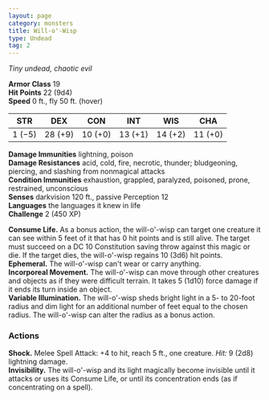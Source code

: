 ```yaml
---
layout: page
category: monsters
title: Will-o'-Wisp
type: Undead
tag: 2
---
```

_Tiny undead, chaotic evil_

**Armor Class** 19    
**Hit Points** 22 (9d4)    
**Speed** 0 ft., fly 50 ft. (hover) 

| STR     | DEX     | CON     | INT     | WIS     | CHA     |
|---------|---------|---------|---------|---------|---------|
| 1 (−5)  | 28 (+9) | 10 (+0) | 13 (+1) | 14 (+2) | 11 (+0) |

**Damage Immunities** lightning, poison    
**Damage Resistances** acid, cold, fire, necrotic, thunder; bludgeoning, piercing, and slashing from nonmagical attacks    
**Condition Immunities** exhaustion, grappled, paralyzed, poisoned, prone, restrained, unconscious    
**Senses** darkvision 120 ft., passive Perception 12    
**Languages** the languages it knew in life    
**Challenge** 2 (450 XP) 

**Consume Life.** As a bonus action, the will-o'-wisp can target one creature it can see within 5 feet of it that has 0 hit points and is still alive. The target must succeed on a DC 10 Constitution saving throw against this magic or die. If the target dies, the will-o'-wisp regains 10 (3d6) hit points.    
**Ephemeral.** The will-o'-wisp can't wear or carry anything.    
**Incorporeal Movement.** The will-o'-wisp can move through other creatures and objects as if they were difficult terrain. It takes 5 (1d10) force damage if it ends its turn inside an object.    
**Variable Illumination.** The will-o'-wisp sheds bright light in a 5- to 20-foot radius and dim light for an additional number of feet equal to the chosen radius. The will-o'-wisp can alter the radius as a bonus action. 

### Actions 
**Shock.** Melee Spell Attack: +4 to hit, reach 5 ft., one creature. _Hit:_ 9 (2d8) lightning damage.    
**Invisibility.** The will-o'-wisp and its light magically become invisible until it attacks or uses its Consume Life, or until its concentration ends (as if concentrating on a spell).